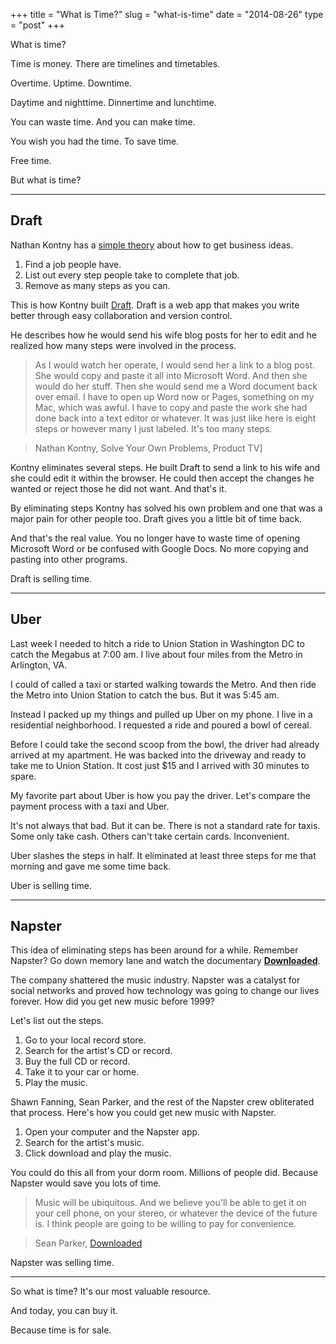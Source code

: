 +++
title = "What is Time?"
slug = "what-is-time"
date = "2014-08-26"
type = "post"
+++ 

What is time? 

Time is money. There are timelines and timetables. 

Overtime. Uptime. Downtime. 

Daytime and nighttime. Dinnertime and lunchtime.

You can waste time. And you can make time. 

You wish you had the time. To save time.

Free time. 

But what is time? 

* * * 

## Draft 

Nathan Kontny has a [simple theory](http://ninjasandrobots.com/how-to-get-business-ideas-remove-steps) about how to get business ideas. 

1. Find a job people have.
2. List out every step people take to complete that job.
3. Remove as many steps as you can.

This is how Kontny built [Draft](https://draftin.com/). Draft is a web app that makes you write better through  easy collaboration and version control. 

He describes how he would send his wife blog posts for her to edit and he realized how many steps were involved in the process. 

>  As I would watch her operate, I would send her a link to a blog post. She would copy and paste it all into Microsoft Word. And then she would do her stuff. Then she would send me a Word document back over email. I have to open up Word now or Pages, something on my Mac, which was awful. I have to copy and paste the work she had done back into a text editor or whatever. It was just like here is eight steps or however many I just labeled. It's too many steps. 

> Nathan Kontny, Solve Your Own Problems, Product TV]

Kontny eliminates several steps. He built Draft to send a link to his wife and she could edit it within the browser. He could then accept the changes he wanted or reject those he did not want. And that's it. 


By eliminating steps Kontny has solved his own problem and one that was a major pain for other people too. Draft gives you a little bit of time back. 

And that's the real value. You no longer have to waste time of opening Microsoft Word or be confused with Google Docs. No more copying and pasting into other programs. 

Draft is selling time. 

* * * 

## Uber 

Last week I needed to hitch a ride to Union Station in Washington DC to catch the Megabus at 7:00 am. I live about four miles from the Metro in Arlington, VA. 

I could of called a taxi or started walking towards the Metro. And then ride the Metro into Union Station to catch the bus. But it was 5:45 am. 

Instead I packed up my things and pulled up Uber on my phone. I live in a residential neighborhood. I requested a ride and poured a bowl of cereal. 

Before I could take the second scoop from the bowl, the driver had already arrived at my apartment. He was backed into the driveway and ready to take me to Union Station. It cost just $15 and I arrived with 30 minutes to spare. 

My favorite part about Uber is how you pay the driver. Let's compare the payment process with a taxi and Uber.

It's not always that bad. But it can be. There is not a standard rate for taxis. Some only take cash. Others can't take certain cards. Inconvenient. 

Uber slashes the steps in half. It eliminated at least three steps for me that morning and gave me some time back. 

Uber is selling time. 

* * * 

## Napster

This idea of eliminating steps has been around for a while. Remember Napster? Go down memory lane and watch the documentary **[Downloaded](http://www.wired.com/2013/03/exclusive-clip-napster-doc-downloaded/)**. 

The company shattered the music industry. Napster was a catalyst for social networks and proved how technology was going to change our lives forever. How did you get new music before 1999? 

Let's list out the steps. 

1. Go to your local record store. 
2. Search for the artist's CD or record. 
3. Buy the full CD or record. 
4. Take it to your car or home. 
5. Play the music. 

Shawn Fanning, Sean Parker, and the rest of the Napster crew obliterated that process. Here's how you could get new music with Napster. 

1. Open your computer and the Napster app. 
2. Search for the artist's music. 
3. Click download and play the music. 

You could do this all from your dorm room. Millions of people did. Because Napster would save you lots of time. 

> Music will be ubiquitous. And we believe you'll be able to get it on your cell phone, on your stereo, or whatever the device of the future is. I think people are going to be willing to pay for convenience. 

> Sean Parker, [Downloaded](http://www.billboard.com/biz/articles/news/digital-and-mobile/1552508/qa-sean-parker-and-shawn-fanning-on-downloaded-the)

Napster was selling time. 

* * * 

So what is time? It's our most valuable resource. 

And today, you can buy it. 

Because time is for sale. 
